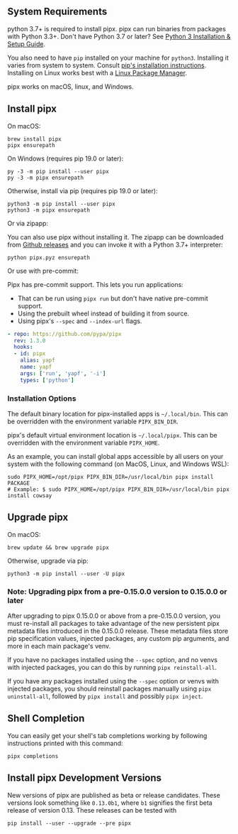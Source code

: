 ## System Requirements

python 3.7+ is required to install pipx. pipx can run binaries from packages with Python 3.3+. Don't have Python 3.7 or later? See [Python 3 Installation & Setup Guide](https://realpython.com/installing-python/).

You also need to have `pip` installed on your machine for `python3`. Installing it varies from system to system. Consult [pip's installation instructions](https://pip.pypa.io/en/stable/installing/). Installing on Linux works best with a [Linux Package Manager](https://packaging.python.org/guides/installing-using-linux-tools/#installing-pip-setuptools-wheel-with-linux-package-managers).

pipx works on macOS, linux, and Windows.

## Install pipx

On macOS:

```
brew install pipx
pipx ensurepath
```

On Windows (requires pip 19.0 or later):

```
py -3 -m pip install --user pipx
py -3 -m pipx ensurepath
```

Otherwise, install via pip (requires pip 19.0 or later):

```
python3 -m pip install --user pipx
python3 -m pipx ensurepath
```

Or via zipapp:

You can also use pipx without installing it.
The zipapp can be downloaded from [Github releases](https://github.com/pypa/pipx/releases) and you can invoke it with a Python 3.7+ interpreter:

```
python pipx.pyz ensurepath
```

<a name="pre-commit"></a>Or use with pre-commit:

Pipx has pre-commit support. This lets you run applications:
* That can be run using `pipx run` but don't have native pre-commit support.
* Using the prebuilt wheel instead of building it from source.
* Using pipx's `--spec` and `--index-url` flags.

```yaml
- repo: https://github.com/pypa/pipx
  rev: 1.3.0
  hooks:
  - id: pipx
    alias: yapf
    name: yapf
    args: ['run', 'yapf', '-i']
    types: ['python']
```

### Installation Options

The default binary location for pipx-installed apps is `~/.local/bin`. This can be overridden with the environment variable `PIPX_BIN_DIR`.

pipx's default virtual environment location is `~/.local/pipx`. This can be overridden with the environment variable `PIPX_HOME`.

As an example, you can install global apps accessible by all users on your system with the following command (on MacOS, Linux, and Windows WSL):

```
sudo PIPX_HOME=/opt/pipx PIPX_BIN_DIR=/usr/local/bin pipx install PACKAGE
# Example: $ sudo PIPX_HOME=/opt/pipx PIPX_BIN_DIR=/usr/local/bin pipx install cowsay
```

## Upgrade pipx

On macOS:

```
brew update && brew upgrade pipx
```

Otherwise, upgrade via pip:

```
python3 -m pip install --user -U pipx
```

### Note: Upgrading pipx from a pre-0.15.0.0 version to 0.15.0.0 or later

After upgrading to pipx 0.15.0.0 or above from a pre-0.15.0.0 version, you must re-install all packages to take advantage of the new persistent pipx metadata files introduced in the 0.15.0.0 release. These metadata files store pip specification values, injected packages, any custom pip arguments, and more in each main package's venv.

If you have no packages installed using the `--spec` option, and no venvs with injected packages, you can do this by running `pipx reinstall-all`.

If you have any packages installed using the `--spec` option or venvs with injected packages, you should reinstall packages manually using `pipx uninstall-all`, followed by `pipx install` and possibly `pipx inject`.

## Shell Completion

You can easily get your shell's tab completions working by following instructions printed with this command:

```
pipx completions
```

## Install pipx Development Versions

New versions of pipx are published as beta or release candidates. These versions look something like `0.13.0b1`, where `b1` signifies the first beta release of version 0.13. These releases can be tested with

```
pip install --user --upgrade --pre pipx
```
